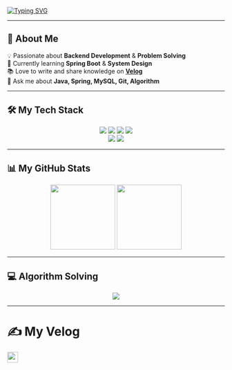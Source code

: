 [![Typing SVG](https://readme-typing-svg.demolab.com?font=Fira+Code&weight=100&size=25&pause=1000&color=F778AC&background=FFFFFF00&center=true&vCenter=true&random=true&width=435&lines=WELCOME+TO+MY+SPACE)](https://git.io/typing-svg)

---

## 🚀 About Me
💡 Passionate about **Backend Development** & **Problem Solving**  
🌱 Currently learning **Spring Boot** & **System Design**  
📚 Love to write and share knowledge on **[Velog](https://velog.io/@keepcoing)**  
💬 Ask me about **Java, Spring, MySQL, Git, Algorithm**  

---

## 🛠️ My Tech Stack
<p align="center">
  <img src="https://img.shields.io/badge/Java-007396?style=for-the-badge&logo=Java&logoColor=white">
  <img src="https://img.shields.io/badge/Spring Boot-6DB33F?style=for-the-badge&logo=Spring Boot&logoColor=white">
  <img src="https://img.shields.io/badge/MySQL-4479A1?style=for-the-badge&logo=MySQL&logoColor=white">
  <img src="https://img.shields.io/badge/Oracle-F80000?style=for-the-badge&logo=Oracle&logoColor=white">
  <br>
  <img src="https://img.shields.io/badge/Git-F05032?style=for-the-badge&logo=Git&logoColor=white">
  <img src="https://img.shields.io/badge/Github-181717?style=for-the-badge&logo=Github&logoColor=white">
</p>

---

## 📊 My GitHub Stats
<p align="center">
  <img src="https://github-readme-stats.vercel.app/api?username=coderimspace&show_icons=true&theme=dracula" height="150">
  <img src="https://github-readme-streak-stats.herokuapp.com/?user=coderimspace&theme=dracula" height="150">
</p>

---

## 💻 Algorithm Solving
<p align="center">
  <img src="http://mazandi.herokuapp.com/api?handle=wkrnrmrqhr&theme=warm"/>
</p>

---

# ✍️ My Velog
  <a href="https://velog.io/@keepcoing">
    <img src="https://velog-readme-stats.vercel.app/api/badge?name=keepcoing" height="25">
  </a>

